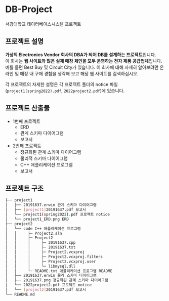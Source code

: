 # DB-Project
서강대학교 데이터베이스시스템 프로젝트
<!--
## 프로젝트 목표
The goal of this project is to provide a realistic experience in the conceptual design, logical design, implementation, operation, and maintenance of a relational database and associated applications.
<br><br>
이 프로젝트의 목표는 관계형 DB와 연관된 애플리케이션의 개념적 설계, 논리적 설계, 구현, 운영, 유지 보수의 현실적인 경험을 제공하는 것입니다.
-->

## 프로젝트 설명
**가상의 Electronics Vendor 회사의 DBA가 되어 DB를 설계하는 프로젝트**입니다.
<br>
이 회사는 **웹 사이트와 많은 실제 매장 체인을 모두 운영하는 전자 제품 공급업체**입니다. 예를 들면 Best Buy 및 Circuit City가 있습니다. 이 회사에 대해 자세히 알아보려면 온라인 및 매장 내 구매 경험을 생각해 보고 해당 웹 사이트를 검색하십시오.

각 프로젝트의 자세한 설명은 각 프로젝트 폴더의 notice 파일(`project1(spring2022).pdf`, `2022project2.pdf`)에 있습니다.

## 프로젝트 산출물
- 1번째 프로젝트
  - ERD
  - 관계 스키마 다이어그램
  - 보고서
- 2번째 프로젝트
  - 정규화된 관계 스키마 다이어그램
  - 물리적 스키마 다이어그램
  - C++ 애플리케이션 프로그램
  - 보고서

## 프로젝트 구조
```bash
├── project1
│   ├── 20191637.erwin 관계 스키마 다이어그램
│   ├── [project1]20191637.pdf 보고서
│   └── project1(spring2022).pdf 프로젝트 notice
│   └── project1_ERD.png ERD
├── project2
│   └── code C++ 애플리케이션 프로그램
│   │     ├─ Project2.sln
│   │     ├─ Project2
│   │     │     ├─ 20191637.cpp
│   │     │     ├─ 20191637.txt
│   │     │     ├─ Project2.vcxproj
│   │     │     ├─ Project2.vcxproj.filters
│   │     │     ├─ Project2.vcxproj.user
│   │     │     └─ libmysql.dll
│   │     └─ README.txt 애플리케이션 프로그램 README
│   ├── 20191637.erwin 물리 스키마 다이어그램
│   ├── 20191637.png 정규화된 관계 스키마 다이어그램
│   └── 2022project2.pdf 프로젝트 notice
│   └── [project2]20191637.pdf 보고서
└── README.md
``` 

